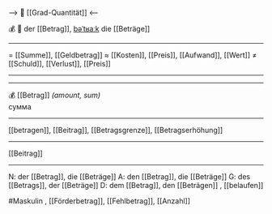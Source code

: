 --> 🧮 [[Grad-Quantität]] <--

💰 🔵 der [[Betrag]], [bəˈtʁaːk](https://youglish.com/pronounce/Betrag/german)
die [[Beträge]]

---

= [[Summe]], [[Geldbetrag]]
≈ [[Kosten]], [[Preis]], [[Aufwand]], [[Wert]]
≠ [[Schuld]], [[Verlust]], [[Preis]]

---

---

💰 [[Betrag]] _(amount, sum)_  
сумма

---

[[betragen]], [[Beitrag]], [[Betragsgrenze]], [[Betragserhöhung]]

---

[[Beitrag]]

---

N: der [[Betrag]], die [[Beträge]]
A: den [[Betrag]], die [[Beträge]]
G: des [[Betrags]], der [[Beträge]]
D: dem [[Betrag]], den [[Beträgen]]
, [[belaufen]]

#Maskulin , [[Förderbetrag]], [[Fehlbetrag]], [[Anzahl]]
